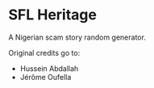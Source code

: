 SFL Heritage
============

A Nigerian scam story random generator.

Original credits go to:

* Hussein Abdallah
* Jérôme Oufella
